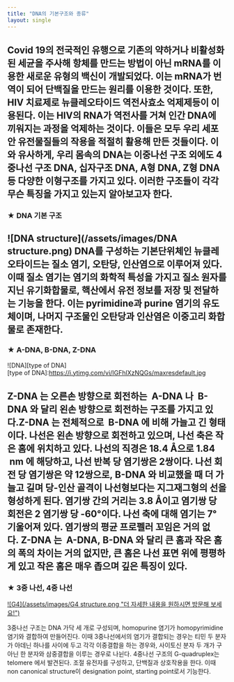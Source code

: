 ```yaml
---
title: "DNA의 기본구조와 종류"
layout: single
---
```

Covid 19의 전국적인 유행으로 기존의 약하거나 비활성화된 세균을 주사해 항체를 만드는 방법이 아닌 mRNA를 이용한 새로운 유형의 백신이 개발되었다. 이는 mRNA가 번역이 되어 단백질을 만드는 원리를 이용한 것이다. 또한, HIV 치료제로 뉴클레오타이드 역전사효소 억제제등이 이용된다. 이는 HIV의 RNA가 역전사를 거쳐 인간 DNA에 끼워지는 과정을 억제하는 것이다. 이들은 모두 우리 세포 안 유전물질들의 작용을 적절히 활용해 만든 것들이다. 이와 유사하게, 우리 몸속의 DNA는 이중나선 구조 외에도 4중나선 구조 DNA, 십자구조 DNA, A형 DNA, Z형 DNA등 다양한 이형구조를 가지고 있다. 이러한 구조들이 각각 무슨 특징을 가지고 있는지 알아보고자 한다. 
---
### ★ DNA 기본 구조
![DNA structure](/assets/images/DNA structure.png)
DNA를 구성하는 기본단위체인 뉴클레오타이드는 질소 염기, 오탄당, 인산염으로 이루어져 있다. 이때 질소 염기는 염기의 화학적 특성을 가지고 질소 원자를 지닌 유기화합물로, 핵산에서 유전 정보를 저장 및 전달하는 기능을 한다. 이는 pyrimidine과 purine 염기의 유도체이며, 나머지 구조물인 오탄당과 인산염은 이중고리 화합물로 존재한다.
---
### ★ A-DNA, B-DNA, Z-DNA
![DNA][type of DNA]<br>
[type of DNA]:https://i.ytimg.com/vi/IGFhlXzNQGs/maxresdefault.jpg

Z-DNA 는 오른손 방향으로 회전하는  A-DNA 나  B-DNA 와 달리 왼손 방향으로 회전하는 구조를 가지고 있다.Z-DNA 는 전체적으로  B-DNA 에 비해 가늘고 긴 형태이다. 나선은 왼손 방향으로 회전하고 있으며, 나선 축은 작은 홈에 위치하고 있다. 나선의 직경은 18.4 Å으로 1.84  nm 에 해당하고, 나선 반복 당 염기쌍은 2쌍이다. 나선 회전 당 염기쌍은 약 12쌍으로, B-DNA 와 비교했을 때 더 가늘고 길며 당-인산 골격이 나선형보다는 지그재그형의 선을 형성하게 된다. 염기쌍 간의 거리는 3.8 Å이고 염기쌍 당 회전은 2 염기쌍 당 -60°이다. 나선 축에 대해 염기는 7° 기울어져 있다. 염기쌍의 평균 프로펠러 꼬임은 거의 없다. Z-DNA 는  A-DNA, B-DNA 와 달리 큰 홈과 작은 홈의 폭의 차이는 거의 없지만, 큰 홈은 나선 표면 위에 평평하게 있고 작은 홈은 매우 좁으며 깊은 특징이 있다.
---
### ★ 3중 나선, 4중 나선
[![G4](/assets/images/G4 structure.png "더 자세한 내용을 원하시면 방문해 보세요!")](https://www.dongascience.com/news.php?idx=40451)

3중나선 구조는 DNA 가닥 세 개로 구성되며, homopurine 염기가 homopyrimidine 염기와 결합하여 만들어진다. 이때 3중나선에서의 염기가 결합되는 경우는 티민 두 분자가 아데닌 하나를 사이에 두고 각각 이중결합을 하는 경우와, 사이토신 분자 두 개가 구아닌 한 분자와 삼중결합을 이루는 경우로 나뉜다. 4중나선 구조의 G-quadruplex는 telomere 에서 발견된다. 조절 유전자를 구성하고, 단백질과 상호작용을 한다. 이때 non canonical structure이 designation point, starting point로서 기능한다.
